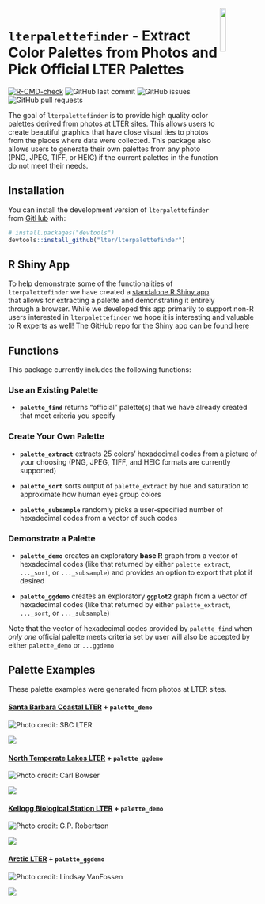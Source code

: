 
<!-- README.md is generated from README.Rmd. Please edit that file -->

<img src="inst/images/lterpalettefinder_hex.png" align="right" width="15%"/>

# `lterpalettefinder` - Extract Color Palettes from Photos and Pick Official LTER Palettes

<!-- badges: start -->

[![R-CMD-check](https://github.com/lter/lterpalettefinder/workflows/R-CMD-check/badge.svg)](https://github.com/lter/lterpalettefinder/actions)
![GitHub last
commit](https://img.shields.io/github/last-commit/lter/lterpalettefinder)
![GitHub
issues](https://img.shields.io/github/issues-raw/lter/lterpalettefinder)
![GitHub pull
requests](https://img.shields.io/github/issues-pr/lter/lterpalettefinder)

<!-- badges: end -->

The goal of `lterpalettefinder` is to provide high quality color
palettes derived from photos at LTER sites. This allows users to create
beautiful graphics that have close visual ties to photos from the places
where data were collected. This package also allows users to generate
their own palettes from any photo (PNG, JPEG, TIFF, or HEIC) if the
current palettes in the function do not meet their needs.

## Installation

You can install the development version of `lterpalettefinder` from
[GitHub](https://github.com/) with:

``` r
# install.packages("devtools")
devtools::install_github("lter/lterpalettefinder")
```

## R Shiny App

To help demonstrate some of the functionalities of `lterpalettefinder`
we have created a [standalone R Shiny
app](https://cosima.nceas.ucsb.edu/lterpalettefinder-shiny/) that allows
for extracting a palette and demonstrating it entirely through a
browser. While we developed this app primarily to support non-R users
interested in `lterpalettefinder` we hope it is interesting and valuable
to R experts as well! The GitHub repo for the Shiny app can be found
[here](https://github.com/lter/lterpalettefinder-shiny)

## Functions

This package currently includes the following functions:

### Use an Existing Palette

- **`palette_find`** returns “official” palette(s) that we have already
  created that meet criteria you specify

### Create Your Own Palette

- **`palette_extract`** extracts 25 colors’ hexadecimal codes from a
  picture of your choosing (PNG, JPEG, TIFF, and HEIC formats are
  currently supported)

- **`palette_sort`** sorts output of `palette_extract` by hue and
  saturation to approximate how human eyes group colors

- **`palette_subsample`** randomly picks a user-specified number of
  hexadecimal codes from a vector of such codes

### Demonstrate a Palette

- **`palette_demo`** creates an exploratory **base R** graph from a
  vector of hexadecimal codes (like that returned by either
  `palette_extract`, `..._sort`, or `..._subsample`) and provides an
  option to export that plot if desired

- **`palette_ggdemo`** creates an exploratory **`ggplot2`** graph from a
  vector of hexadecimal codes (like that returned by either
  `palette_extract`, `..._sort`, or `..._subsample`)

Note that the vector of hexadecimal codes provided by `palette_find`
when *only one* official palette meets criteria set by user will also be
accepted by either `palette_demo` or `...ggdemo`

## Palette Examples

These palette examples were generated from photos at LTER sites.

#### [Santa Barbara Coastal LTER](https://sbclter.msi.ucsb.edu/) + `palette_demo`

<img src="update-palette-options/official photos/SBC-kelp forest.jpeg" alt="Photo credit: SBC LTER" />

![](man/figures/README-sbc-extract-1.png)<!-- -->

#### [North Temperate Lakes LTER](https://lter.limnology.wisc.edu/) + `palette_ggdemo`

<img src="update-palette-options/official photos/NTL-lakes.jpeg" alt="Photo credit: Carl Bowser" />

![](man/figures/README-ntl-extract-1.png)<!-- -->

#### [Kellogg Biological Station LTER](https://lter.kbs.msu.edu/) + `palette_demo`

<img src="update-palette-options/official photos/KBS-burn.jpeg" alt="Photo credit: G.P. Robertson" />

![](man/figures/README-kbs-extract-1.png)<!-- -->

#### [Arctic LTER](https://arc-lter.ecosystems.mbl.edu/) + `palette_ggdemo`

<img src="update-palette-options/official photos/ARC-sunrise.jpeg" alt="Photo credit: Lindsay VanFossen" />

![](man/figures/README-arc-extract-1.png)<!-- -->
